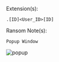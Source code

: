 Extension(s): 
```
.[ID]<User_ID>[ID] 
```
Ransom Note(s): 
```
Popup Window
```
![popup](https://github.com/user-attachments/assets/55080626-2a19-4df5-8754-286de575f4b3)
